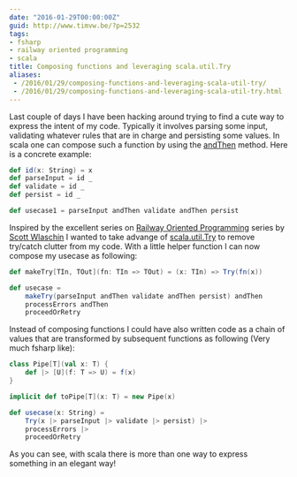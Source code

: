 ```yaml
---
date: "2016-01-29T00:00:00Z"
guid: http://www.timvw.be/?p=2532
tags:
- fsharp
- railway oriented programming
- scala
title: Composing functions and leveraging scala.util.Try
aliases:
 - /2016/01/29/composing-functions-and-leveraging-scala-util-try/
 - /2016/01/29/composing-functions-and-leveraging-scala-util-try.html
---
```

Last couple of days I have been hacking around trying to find a cute way to express the intent of my code. Typically it involves parsing some input, validating whatever rules that are in charge and persisting some values. In scala one can compose such a function by using the [andThen](http://www.scala-lang.org/api/2.11.x/index.html#scala.Function1) method. Here is a concrete example:

```scala
def id(x: String) = x  
def parseInput = id _
def validate = id _
def persist = id _

def usecase1 = parseInput andThen validate andThen persist
```
Inspired by the excellent series on [Railway Oriented Programming](http://fsharpforfunandprofit.com/posts/recipe-part2/) series by [Scott Wlaschin](@ScottWlaschin) I wanted to take advange of [scala.util.Try](http://www.scala-lang.org/files/archive/api/current/index.html#scala.util.Try) to remove try/catch clutter from my code. With a little helper function I can now compose my usecase as following:

```scala
def makeTry[TIn, TOut](fn: TIn => TOut) = (x: TIn) => Try(fn(x))

def usecase =
	makeTry(parseInput andThen validate andThen persist) andThen
	processErrors andThen
	proceedOrRetry
```
Instead of composing functions I could have also written code as a chain of values that are transformed by subsequent functions as following (Very much fsharp like):

```scala
class Pipe[T](val x: T) {
	def |> [U](f: T => U) = f(x)
}

implicit def toPipe[T](x: T) = new Pipe(x)

def usecase(x: String) = 
	Try(x |> parseInput |> validate |> persist) |>
	processErrors |>
	proceedOrRetry
```

As you can see, with scala there is more than one way to express something in an elegant way!